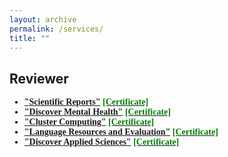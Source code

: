 ```yaml
---
layout: archive
permalink: /services/
title: ""
---
```


## Reviewer

<ul style="font-family:Trebuchet MS; color:black;">

<li><b style="color:#389EDA"><a href="https://www.nature.com/srep/about">"Scientific Reports"</a></b> <b style="color:#389EDA"><a href="https://drive.google.com/file/d/1vwkKi50DBHZ7H1KdyP38E0h2NBvIEegd/view?usp=sharing"><span style="color:green; display:inline;">[Certificate]</span></a></b> </b></li> 

<li><b style="color:#389EDA"><a href="https://link.springer.com/journal/44192">"Discover Mental Health"</a></b> <b style="color:#389EDA"><a href="https://drive.google.com/file/d/1roKjjf-UgFVb3kDrbtErU9At8475Ol3T/view?usp=sharing"><span style="color:green; display:inline;">[Certificate]</span></a></b> </b></li> 

<li><b style="color:#389EDA"><a href="Cluster Computing">"Cluster Computing"</a></b> <b style="color:#389EDA"><a href="https://drive.google.com/file/d/1O4GV4zTsPmAilrRzqqo4qaz3I-mtEmJc/view?usp=sharing"><span style="color:green; display:inline;">[Certificate]</span></a></b> </b></li> 

<li><b style="color:#389EDA"><a href="https://link.springer.com/journal/10579">"Language Resources and Evaluation"</a></b> <b style="color:#389EDA"><a href="https://drive.google.com/file/d/1iy-3KVMfLs9NDebd2yN8eBV4gAV6we8g/view?usp=sharing"><span style="color:green; display:inline;">[Certificate]</span></a></b> </b></li> 

<li><b style="color:#389EDA"><a href="https://link.springer.com/journal/42452">"Discover Applied Sciences"</a></b> <b style="color:#389EDA"><a href="https://drive.google.com/file/d/1hlqteUqUvSxmOMc2xI3SHXHc3r59DIcO/view?usp=sharing"><span style="color:green; display:inline;">[Certificate]</span></a></b> </b></li> 

</ul>



